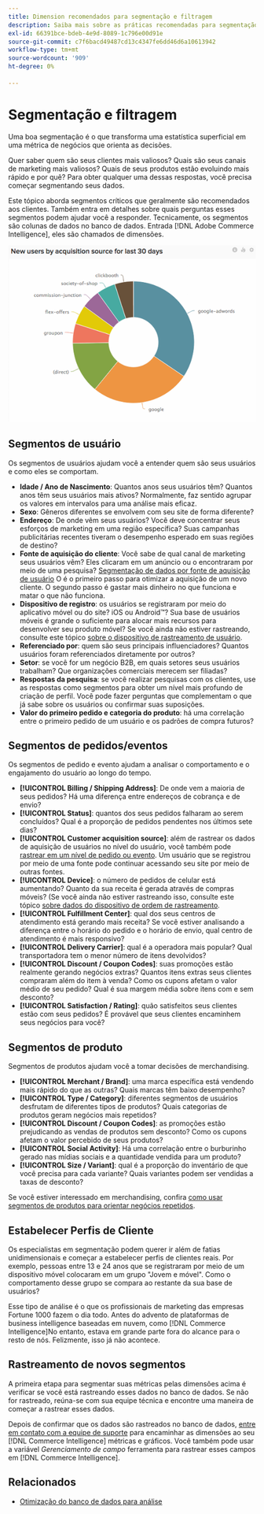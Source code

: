 ```yaml
---
title: Dimension recomendados para segmentação e filtragem
description: Saiba mais sobre as práticas recomendadas para segmentação e filtragem.
exl-id: 66391bce-bdeb-4e9d-8089-1c796e00d91e
source-git-commit: c7f6bacd49487cd13c4347fe6dd46d6a10613942
workflow-type: tm+mt
source-wordcount: '909'
ht-degree: 0%

---
```


# Segmentação e filtragem

Uma boa segmentação é o que transforma uma estatística superficial em uma métrica de negócios que orienta as decisões.

Quer saber quem são seus clientes mais valiosos? Quais são seus canais de marketing mais valiosos? Quais de seus produtos estão evoluindo mais rápido e por quê? Para obter qualquer uma dessas respostas, você precisa começar segmentando seus dados.

Este tópico aborda segmentos críticos que geralmente são recomendados aos clientes. Também entra em detalhes sobre quais perguntas esses segmentos podem ajudar você a responder. Tecnicamente, os segmentos são colunas de dados no banco de dados. Entrada [!DNL Adobe Commerce Intelligence], eles são chamados de dimensões.

![](../../mbi/assets/mbi-critical-segments.png)


## Segmentos de usuário

Os segmentos de usuários ajudam você a entender quem são seus usuários e como eles se comportam.

* **Idade / Ano de Nascimento**: Quantos anos seus usuários têm? Quantos anos têm seus usuários mais ativos? Normalmente, faz sentido agrupar os valores em intervalos para uma análise mais eficaz.
* **Sexo**: Gêneros diferentes se envolvem com seu site de forma diferente?
* **Endereço**: De onde vêm seus usuários? Você deve concentrar seus esforços de marketing em uma região específica? Suas campanhas publicitárias recentes tiveram o desempenho esperado em suas regiões de destino?
* **Fonte de aquisição do cliente**\: Você sabe de qual canal de marketing seus usuários vêm? Eles clicaram em um anúncio ou o encontraram por meio de uma pesquisa? [Segmentação de dados por fonte de aquisição de usuário](../data-analyst/analysis/google-track-user-acq.md) O é o primeiro passo para otimizar a aquisição de um novo cliente. O segundo passo é gastar mais dinheiro no que funciona e matar o que não funciona.
* **Dispositivo de registro**: os usuários se registraram por meio do aplicativo móvel ou do site? iOS ou Android™? Sua base de usuários móveis é grande o suficiente para alocar mais recursos para desenvolver seu produto móvel? Se você ainda não estiver rastreando, consulte este tópico [sobre o dispositivo de rastreamento de usuário](../data-analyst/analysis/track-usr-dev-browser.md).
* **Referenciado por**: quem são seus principais influenciadores? Quantos usuários foram referenciados diretamente por outros?
* **Setor**: se você for um negócio B2B, em quais setores seus usuários trabalham? Que organizações comerciais merecem ser filiadas?
* **Respostas da pesquisa**: se você realizar pesquisas com os clientes, use as respostas como segmentos para obter um nível mais profundo de criação de perfil. Você pode fazer perguntas que complementam o que já sabe sobre os usuários ou confirmar suas suposições.
* **Valor do primeiro pedido e categoria do produto**: há uma correlação entre o primeiro pedido de um usuário e os padrões de compra futuros?

## Segmentos de pedidos/eventos

Os segmentos de pedido e evento ajudam a analisar o comportamento e o engajamento do usuário ao longo do tempo.

* **[!UICONTROL Billing / Shipping Address]**: De onde vem a maioria de seus pedidos? Há uma diferença entre endereços de cobrança e de envio?
* **[!UICONTROL Status]**: quantos dos seus pedidos falharam ao serem concluídos? Qual é a proporção de pedidos pendentes nos últimos sete dias?
* **[!UICONTROL Customer acquisition source]**: além de rastrear os dados de aquisição de usuários no nível do usuário, você também pode [rastrear em um nível de pedido ou evento](../data-analyst/analysis/google-track-user-acq.md). Um usuário que se registrou por meio de uma fonte pode continuar acessando seu site por meio de outras fontes.
* **[!UICONTROL Device]**: o número de pedidos de celular está aumentando? Quanto da sua receita é gerada através de compras móveis? (Se você ainda não estiver rastreando isso, consulte este tópico [sobre dados do dispositivo de ordem de rastreamento](../data-analyst/analysis/track-usr-dev-browser.md).
* **[!UICONTROL Fulfillment Center]**: qual dos seus centros de atendimento está gerando mais receita? Se você estiver analisando a diferença entre o horário do pedido e o horário de envio, qual centro de atendimento é mais responsivo?
* **[!UICONTROL Delivery Carrier]**: qual é a operadora mais popular? Qual transportadora tem o menor número de itens devolvidos?
* **[!UICONTROL Discount / Coupon Codes]**: suas promoções estão realmente gerando negócios extras? Quantos itens extras seus clientes compraram além do item à venda? Como os cupons afetam o valor médio de seu pedido? Qual é sua margem média sobre itens com e sem desconto?
* **[!UICONTROL Satisfaction / Rating]**: quão satisfeitos seus clientes estão com seus pedidos? É provável que seus clientes encaminhem seus negócios para você?

## Segmentos de produto

Segmentos de produtos ajudam você a tomar decisões de merchandising.

* **[!UICONTROL Merchant / Brand]**: uma marca específica está vendendo mais rápido do que as outras? Quais marcas têm baixo desempenho?
* **[!UICONTROL Type / Category]**: diferentes segmentos de usuários desfrutam de diferentes tipos de produtos? Quais categorias de produtos geram negócios mais repetidos?
* **[!UICONTROL Discount / Coupon Codes]**: as promoções estão prejudicando as vendas de produtos sem desconto? Como os cupons afetam o valor percebido de seus produtos?
* **[!UICONTROL Social Activity]**: Há uma correlação entre o burburinho gerado nas mídias sociais e a quantidade vendida para um produto?
* **[!UICONTROL Size / Variant]**: qual é a proporção do inventário de que você precisa para cada variante? Quais variantes podem ser vendidas a taxas de desconto?

Se você estiver interessado em merchandising, confira [como usar segmentos de produtos para orientar negócios repetidos](../data-analyst/analysis/most-value-source-channel.md).

## Estabelecer Perfis de Cliente

Os especialistas em segmentação podem querer ir além de fatias unidimensionais e começar a estabelecer perfis de clientes reais. Por exemplo, pessoas entre 13 e 24 anos que se registraram por meio de um dispositivo móvel colocaram em um grupo &quot;Jovem e móvel&quot;. Como o comportamento desse grupo se compara ao restante da sua base de usuários?

Esse tipo de análise é o que os profissionais de marketing das empresas Fortune 1000 fazem o dia todo. Antes do advento de plataformas de business intelligence baseadas em nuvem, como [!DNL Commerce Intelligence]No entanto, estava em grande parte fora do alcance para o resto de nós. Felizmente, isso já não acontece.

## Rastreamento de novos segmentos

A primeira etapa para segmentar suas métricas pelas dimensões acima é verificar se você está rastreando esses dados no banco de dados. Se não for rastreado, reúna-se com sua equipe técnica e encontre uma maneira de começar a rastrear esses dados.

Depois de confirmar que os dados são rastreados no banco de dados, [entre em contato com a equipe de suporte](https://experienceleague.adobe.com/docs/commerce-knowledge-base/kb/troubleshooting/miscellaneous/mbi-service-policies.html) para encaminhar as dimensões ao seu [!DNL Commerce Intelligence] métricas e gráficos. Você também pode usar a variável *Gerenciamento de campo* ferramenta para rastrear esses campos em [!DNL Commerce Intelligence].

## Relacionados

* [Otimização do banco de dados para análise](../best-practices/opt-db-analysis.md)
